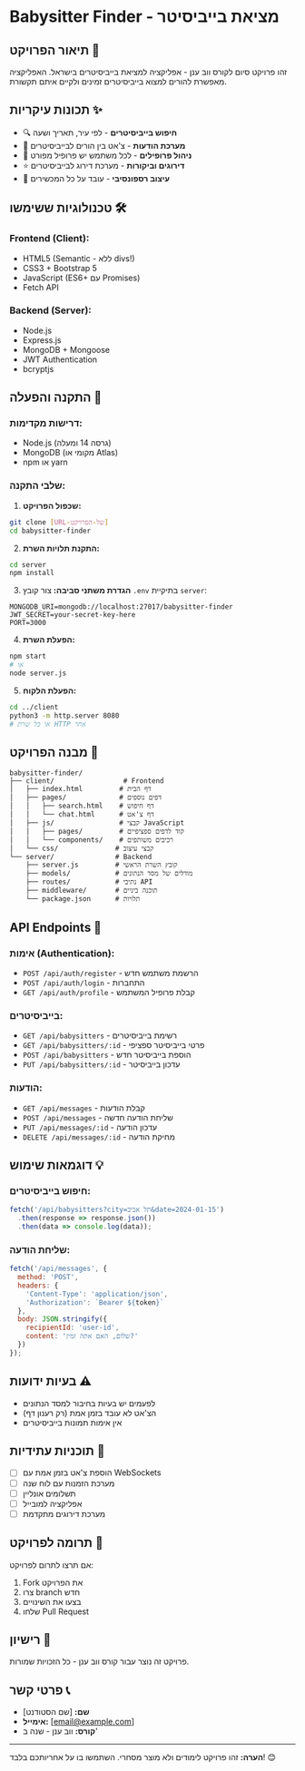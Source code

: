 # Babysitter Finder - מציאת בייביסיטר

## תיאור הפרויקט 📝

זהו פרויקט סיום לקורס ווב ענן - אפליקציה למציאת בייביסיטרים בישראל.
האפליקציה מאפשרת להורים למצוא בייביסיטרים זמינים ולקיים איתם תקשורת.

## תכונות עיקריות ✨

- 🔍 **חיפוש בייביסיטרים** - לפי עיר, תאריך ושעה
- 💬 **מערכת הודעות** - צ'אט בין הורים לבייביסיטרים
- 👤 **ניהול פרופילים** - לכל משתמש יש פרופיל מפורט
- ⭐ **דירוגים וביקורות** - מערכת דירוג לבייביסיטרים
- 📱 **עיצוב רספונסיבי** - עובד על כל המכשירים

## טכנולוגיות ששימשו 🛠️

### Frontend (Client):
- HTML5 (Semantic - ללא divs!)
- CSS3 + Bootstrap 5
- JavaScript (ES6+ עם Promises)
- Fetch API

### Backend (Server):
- Node.js
- Express.js
- MongoDB + Mongoose
- JWT Authentication
- bcryptjs

## התקנה והפעלה 🚀

### דרישות מקדימות:
- Node.js (גרסה 14 ומעלה)
- MongoDB (מקומי או Atlas)
- npm או yarn

### שלבי התקנה:

1. **שכפול הפרויקט:**
```bash
git clone [URL-של-הפרויקט]
cd babysitter-finder
```

2. **התקנת תלויות השרת:**
```bash
cd server
npm install
```

3. **הגדרת משתני סביבה:**
צור קובץ `.env` בתיקיית `server`:
```env
MONGODB_URI=mongodb://localhost:27017/babysitter-finder
JWT_SECRET=your-secret-key-here
PORT=3000
```

4. **הפעלת השרת:**
```bash
npm start
# או
node server.js
```

5. **הפעלת הלקוח:**
```bash
cd ../client
python3 -m http.server 8080
# או כל שרת HTTP אחר
```

## מבנה הפרויקט 📁

```
babysitter-finder/
├── client/                 # Frontend
│   ├── index.html         # דף הבית
│   ├── pages/             # דפים נוספים
│   │   ├── search.html    # דף חיפוש
│   │   └── chat.html      # דף צ'אט
│   ├── js/                # קבצי JavaScript
│   │   ├── pages/         # קוד לדפים ספציפיים
│   │   └── components/    # רכיבים משותפים
│   └── css/              # קבצי עיצוב
└── server/               # Backend
    ├── server.js         # קובץ השרת הראשי
    ├── models/           # מודלים של מסד הנתונים
    ├── routes/           # נתיבי API
    ├── middleware/       # תוכנה ביניים
    └── package.json      # תלויות
```

## API Endpoints 📡

### אימות (Authentication):
- `POST /api/auth/register` - הרשמת משתמש חדש
- `POST /api/auth/login` - התחברות
- `GET /api/auth/profile` - קבלת פרופיל המשתמש

### בייביסיטרים:
- `GET /api/babysitters` - רשימת בייביסיטרים
- `GET /api/babysitters/:id` - פרטי בייביסיטר ספציפי
- `POST /api/babysitters` - הוספת בייביסיטר חדש
- `PUT /api/babysitters/:id` - עדכון בייביסיטר

### הודעות:
- `GET /api/messages` - קבלת הודעות
- `POST /api/messages` - שליחת הודעה חדשה
- `PUT /api/messages/:id` - עדכון הודעה
- `DELETE /api/messages/:id` - מחיקת הודעה

## דוגמאות שימוש 💡

### חיפוש בייביסיטרים:
```javascript
fetch('/api/babysitters?city=תל אביב&date=2024-01-15')
  .then(response => response.json())
  .then(data => console.log(data));
```

### שליחת הודעה:
```javascript
fetch('/api/messages', {
  method: 'POST',
  headers: {
    'Content-Type': 'application/json',
    'Authorization': `Bearer ${token}`
  },
  body: JSON.stringify({
    recipientId: 'user-id',
    content: 'שלום, האם אתה זמין?'
  })
});
```

## בעיות ידועות ⚠️

- לפעמים יש בעיות בחיבור למסד הנתונים
- הצ'אט לא עובד בזמן אמת (רק רענון דף)
- אין אימות תמונות בייביסיטרים

## תוכניות עתידיות 🔮

- [ ] הוספת צ'אט בזמן אמת עם WebSockets
- [ ] מערכת הזמנות עם לוח שנה
- [ ] תשלומים אונליין
- [ ] אפליקציה למובייל
- [ ] מערכת דירוגים מתקדמת

## תרומה לפרויקט 🤝

אם תרצו לתרום לפרויקט:
1. Fork את הפרויקט
2. צרו branch חדש
3. בצעו את השינויים
4. שלחו Pull Request

## רישיון 📄

פרויקט זה נוצר עבור קורס ווב ענן - כל הזכויות שמורות.

## פרטי קשר 📞

- **שם:** [שם הסטודנט]
- **אימייל:** [email@example.com]
- **קורס:** ווב ענן - שנה ב'

---

**הערה:** זהו פרויקט לימודים ולא מוצר מסחרי. השתמשו בו על אחריותכם בלבד! 😊 